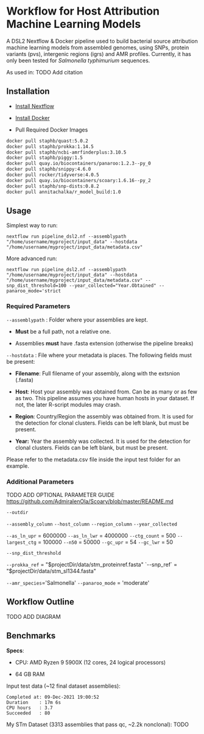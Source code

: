 # Workflow for Host Attribution Machine Learning Models 

A DSL2 Nextflow & Docker pipeline used to build bacterial source attribution machine learning models from assembled genomes, using SNPs, protein variants (pvs), intergenic regions (igrs) and AMR profiles. Currently, it has only been tested for *Salmonella typhimurium* sequences.

As used in:
TODO Add citation

## Installation

* [Install Nextflow](https://www.nextflow.io/docs/latest/getstarted.html)

* [Install Docker](https://docs.docker.com/get-docker/)

* Pull Required Docker Images

``` bash
docker pull staphb/quast:5.0.2
docker pull staphb/prokka:1.14.5
docker pull staphb/ncbi-amrfinderplus:3.10.5
docker pull staphb/piggy:1.5
docker pull quay.io/biocontainers/panaroo:1.2.3--py_0
docker pull staphb/snippy:4.6.0
docker pull rocker/tidyverse:4.0.5
docker pull quay.io/biocontainers/scoary:1.6.16--py_2
docker pull staphb/snp-dists:0.8.2
docker pull annitachalka/r_model_build:1.0
```

## Usage

Simplest way to run:

`nextflow run pipeline_dsl2.nf --assemblypath "/home/username/myproject/input_data" --hostdata "/home/username/myproject/input_data/metadata.csv" `

More advanced run:

`nextflow run pipeline_dsl2.nf --assemblypath "/home/username/myproject/input_data" --hostdata "/home/username/myproject/input_data/metadata.csv" --snp_dist_threshold=100 --year_collected="Year.Obtained" --panaroo_mode='strict`

### Required Parameters

`--assemblypath` : Folder where your assemblies are kept.

* **Must** be a full path, not a relative one.

* Assemblies **must** have .fasta extension (otherwise the pipeline breaks)

`--hostdata` : File where your metadata is places. The following fields must be present:

* **Filename**: Full filename of your assembly, along with the extsnion (.fasta)

* **Host**: Host your assembly was obtained from. Can be as many or as few as two. This pipeline assumes you have human hosts in your dataset. If not, the later R-script modules may crash.

* **Region**: Country/Region the assembly was obtained from. It is used for the detection for clonal clusters. Fields can be left blank, but must be present.

* **Year:** Year the assembly was collected. It is used for the detection for clonal clusters. Fields can be left blank, but must be present.

Please refer to the metadata.csv file inside the input test folder for an example.

### Additional Parameters
 TODO ADD OPTIONAL PARAMETER GUIDE
  https://github.com/AdmiralenOla/Scoary/blob/master/README.md

`--outdir`

`--assembly_column`
`--host_column`
`--region_column`
`--year_collected`

`--as_ln_upr` = 6000000
`--as_ln_lwr` = 4000000
`--ctg_count` = 500
`--largest_ctg` = 100000
`--n50` = 50000
`--gc_upr` = 54
`--gc_lwr` = 50

`--snp_dist_threshold`

`--prokka_ref` = "$projectDir/data/stm_proteinref.fasta" 
`--snp_ref` = "$projectDir/data/stm_sl1344.fasta"

`--amr_species`='Salmonella'
`--panaroo_mode` = 'moderate'


## Workflow Outline

TODO ADD DIAGRAM

## Benchmarks

**Specs**:

* CPU: AMD Ryzen 9 5900X (12 cores, 24 logical processors)

* 64 GB RAM

Input test data (~12 final dataset assemblies):

``` 
Completed at: 09-Dec-2021 19:00:52
Duration    : 17m 6s
CPU hours   : 3.7
Succeeded   : 80
```

My STm Dataset (3313 assemblies that pass qc, ~2.2k nonclonal):
TODO 